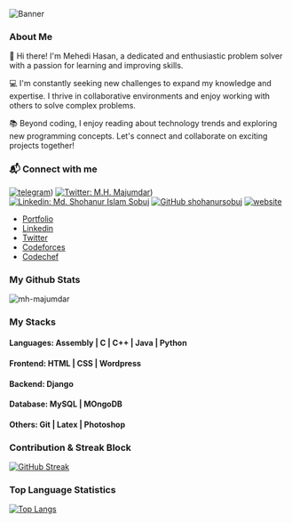 ![Banner](https://github.com/mh-majumdar/mh-majumdar/assets/66936454/f5ee8763-475e-4fc0-abf0-15b664304ce7)

### About Me

👋 Hi there! I'm Mehedi Hasan, a dedicated and enthusiastic problem solver with a passion for learning and improving skills. 

💻 I'm constantly seeking new challenges to expand my knowledge and expertise. I thrive in collaborative environments and enjoy working with others to solve complex problems.

📚 Beyond coding, I enjoy reading about technology trends and exploring new programming concepts. Let's connect and collaborate on exciting projects together!

### 📬 Connect with me
[![telegram](https://img.shields.io/badge/-@mh_majumdar-0e3e55?style=flat&logo=Telegram&logoColor=white)](https://t.me/mh_majumdar))
[![Twitter: M.H. Majumdar](https://img.shields.io/twitter/follow/ShohanurSobuj?style=social)](https://www.linkedin.com/in/hasanmehedi1952/))
[![Linkedin: Md. Shohanur Islam Sobuj](https://img.shields.io/badge/-shohanursobuj-blue?style=flat-square&logo=Linkedin&logoColor=white&link=https://www.linkedin.com/in/imthepk/)](https://www.linkedin.com/in/shohanursobuj/)
[![GitHub shohanursobuj](https://img.shields.io/github/followers/shohanursobuj?label=follow&style=social)](https://github.com/ShohanurSobuj)
[![website](https://img.shields.io/badge/PortfolioWebsite-shohanursobuj.github.io-2648ff?style=flat-square&logo=google-chrome)](https://shohanursobuj.github.io/)

- [Portfolio](https://www.mh-majumdar.com)
- [Linkedin](https://www.linkedin.com/in/hasanmehedi1952/)
- [Twitter](https://www.linkedin.com/in/hasanmehedi1952/)
- [Codeforces](https://codeforces.com/profile/mh_majumdar)
- [Codechef](https://www.codechef.com/users/mh_majumdar)


### My Github Stats
<img src="https://github-readme-stats.vercel.app/api?username=mh-majumdar&show_icons=true&count_private=true&theme=dark" alt="mh-majumdar" />

### My Stacks
#### Languages: Assembly | C | C++ | Java | Python

#### Frontend: HTML | CSS | Wordpress

#### Backend: Django 

#### Database: MySQL | MOngoDB

#### Others: Git | Latex | Photoshop

 
### Contribution & Streak Block
 [![GitHub Streak](https://github-readme-streak-stats.herokuapp.com/?user=mh-majumdar&currStreakNum=2FD3EB&fire=pink&sideLabels=F00&theme=nightowl)](https://git.io/streak-stats)
 

 
 ### Top Language Statistics
 [![Top Langs](https://github-readme-stats.vercel.app/api/top-langs/?username=mh-majumdar&theme=dark&layout=compact&align=right&width=40%)](https://github.com/mh-majumdar/github-readme-stats)
